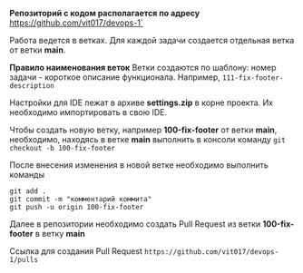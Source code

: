 **Репозиторий с кодом располагается по адресу**
https://github.com/vit017/devops-1`

Работа ведется в ветках. Для каждой задачи создается отдельная ветка от ветки **main**.

**Правило наименования веток**
Ветки создаются по шаблону: номер задачи - короткое описание функционала.
Например, `111-fix-footer-description`

Настройки для IDE лежат в архиве **settings.zip** в корне проекта. Их необходимо импортировать в свою IDE.

Чтобы создать новую ветку, например **100-fix-footer** от ветки **main**, необходимо, находясь в ветке **main** выполнить в консоли команду
`git checkout -b 100-fix-footer`

После внесения изменения в новой ветке необходимо выполнить команды
```
git add .
git commit -m "комментарий коммита"
git push -u origin 100-fix-footer
```

Далее в репозитории необходимо создать Pull Request из ветки **100-fix-footer** в ветку **main**

Ссылка для создания Pull Request
`https://github.com/vit017/devops-1/pulls`